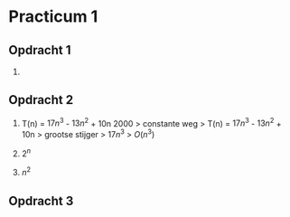 # Practicum 1

## Opdracht 1

1.

## Opdracht 2

1. T(n) = $17n^3$ - $13n^2$ + 10n 2000 > constante weg > T(n) = $17n^3$ - $13n^2$ + 10n > grootse stijger > $17n^3$ >  $O(n^3)$

3. $2^n$

4. $n^2$

## Opdracht 3

